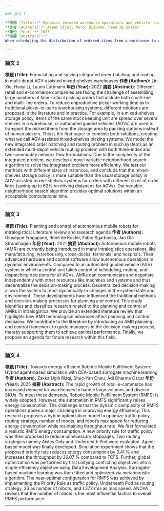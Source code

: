 ```yaml
---

### 論文 1

**標題 (Title):** Dynamics between warehouse operations and vehicle routing
**作者 (Authors):** Arpan Rijal, Marco Bijvank, René de Koster
**年份 (Year):** 2023
**摘要 (Abstract):**
When scheduling the distribution of ordered items from a warehouse to customers, the transportation planning is generally done first and serves as input for planning warehouse operations. Such a sequential approach can lead to substantial inefficiencies when the customer deliveries are restricted by time windows, and the warehouse has limited resources available (both order pickers and space in the staging area). This paper studies the trade-offs between warehouse operations and transportation planning. The goal is to understand the impact of three specific managerial interventions: adopting an integrated planning approach, expanding the available staging space, and expanding the delivery time windows. To this end, we propose a mathematical model for a general vehicle routing problem that incorporates order batching, order picker scheduling, staging, and vehicle loading. We introduce a novel idea to express the picking time of an order batch as a function of the batch size and develop a metaheuristic to solve this integrated problem. Furthermore, we develop exact algorithms to provide optimal solutions for the individual warehouse and transportation problems in a sequential planning approach. Managerial insights are distilled from case studies in two warehouses, one for ambient products and the other for refrigerated products, of a leading grocery retailer in the Netherlands. Our results show that integrated planning outperforms the other managerial interventions and generates cost savings between 9% and 11%. Savings are generally realized by executing larger order batch sizes to be picked in the warehouses at the expense of additional routing cost (around 2–3%). The second intervention in the form of time window expansions of only 15 minutes for customer deliveries can lead to cost savings between 4% and 6%, which results from a reduction in both transportation and warehousing cost. Expanding the capacity of the staging area is only meaningful when the staging space is highly utilized and only results in cost savings for the warehouse operations.

---
```


### 論文 2

**標題 (Title):** Formulating and solving integrated order batching and routing in multi-depot AGV-assisted mixed-shelves warehouses
**作者 (Authors):** Lin Xie, Hanyi Li, Laurin Luttmann
**年份 (Year):** 2022
**摘要 (Abstract):**
Different retail and e-commerce companies are facing the challenge of assembling large numbers of time-critical picking orders that include both small-line and multi-line orders. To reduce unproductive picker working time as in traditional picker-to-parts warehousing systems, different solutions are proposed in the literature and in practice. For example, in a mixed-shelves storage policy, items of the same stock keeping unit are spread over several shelves in a warehouse; or automated guided vehicles (AGVs) are used to transport the picked items from the storage area to packing stations instead of human pickers. This is the first paper to combine both solutions, creating what we call AGV-assisted mixed-shelves picking systems. We model the new integrated order batching and routing problem in such systems as an extended multi-depot vehicle routing problem with both three-index and two-commodity network flow formulations. Due to the complexity of the integrated problem, we develop a novel variable neighborhood search algorithm to solve the integrated problem more efficiently. We test our methods with different sizes of instances, and conclude that the mixed-shelves storage policy is more suitable than the usual storage policy in AGV-assisted mixed-shelves systems for orders with different sizes of order lines (saving up to 62% on driving distances for AGVs). Our variable neighborhood search algorithm provides optimal solutions within an acceptable computational time.

---

### 論文 3

**標題 (Title):** Planning and control of autonomous mobile robots for intralogistics: Literature review and research agenda
**作者 (Authors):** Giuseppe Fragapane, René de Koster, Fabio Sgarbossa, Jan Ola Strandhagen
**年份 (Year):** 2021
**摘要 (Abstract):**
Autonomous mobile robots (AMR) are currently being introduced in many intralogistics operations, like manufacturing, warehousing, cross-docks, terminals, and hospitals. Their advanced hardware and control software allow autonomous operations in dynamic environments. Compared to an automated guided vehicle (AGV) system in which a central unit takes control of scheduling, routing, and dispatching decisions for all AGVs, AMRs can communicate and negotiate independently with other resources like machines and systems and thus decentralize the decision-making process. Decentralized decision-making allows the system to react dynamically to changes in the system state and environment. These developments have influenced the traditional methods and decision-making processes for planning and control. This study identifies and classifies research related to the planning and control of AMRs in intralogistics. We provide an extended literature review that highlights how AMR technological advances affect planning and control decisions. We contribute to the literature by introducing an AMR planning and control framework to guide managers in the decision-making process, thereby supporting them to achieve optimal performance. Finally, we propose an agenda for future research within this field.

---

### 論文 4

**標題 (Title):** Towards energy-efficient Robotic Mobile Fulfillment System: Hybrid agent-based simulation with DEA-based surrogate machine learning
**作者 (Authors):** Zakka Ugih Rizqi, Shuo-Yan Chou, Adi Dharma Oscar
**年份 (Year):** 2025
**摘要 (Abstract):**
The rapid growth of retail e-commerce has increased demand for warehouses to handle large volumes and diverse SKUs. To meet these demands, Robotic Mobile Fulfillment System (RMFS) is widely adopted. However, the automation in RMFS significantly raises energy consumption. The challenge is that the dynamic complexity of RMFS operations poses a major challenge in improving energy efficiency. This research proposes a hybrid optimization model to optimize traffic policy, routing strategy, number of robots, and robot’s max speed for reducing energy consumption while maintaining throughput rate. We first formulated a realistic RMFS energy consumption. A new priority rule for traffic policy was then proposed to reduce unnecessary stoppages. Two routing strategies namely Aisles Only and Underneath Pod were evaluated. Agent-based model was finally developed. Simulation experiment shows that the proposed priority rule reduces energy consumption by 3.41 % and increases the throughput by 26.07 % compared to FCFS. Further, global optimization was performed by first unifying conflicting objectives into a single-efficiency objective using Data Envelopment Analysis. Surrogate-based machine learning was then fitted and optimized via metaheuristic algorithm. The near-optimal configuration for RMFS was achieved by implementing the Priority Rule as traffic policy, Underneath Pod as routing strategy, 26 as number of robots, and 1.372 m/s as max speed. ANOVA reveals that the number of robots is the most influential factors to overall RMFS performance.

---